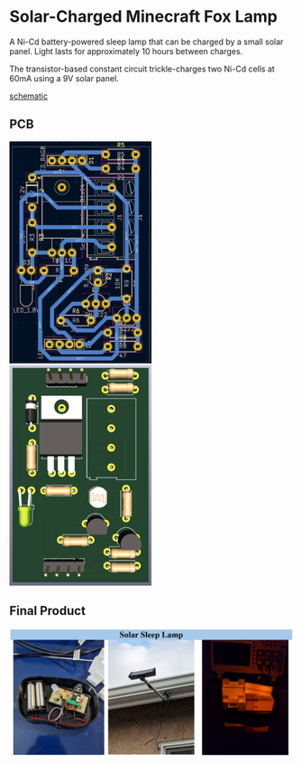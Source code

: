 # Solar-Charged Minecraft Fox Lamp
A Ni-Cd battery-powered sleep lamp that can be charged by a small solar panel. Light lasts for approximately 10 hours between charges.

The transistor-based constant circuit trickle-charges two Ni-Cd cells at 60mA using a 9V solar panel.

[schematic](schematic.pdf)

## PCB
<img src="images/pcb_layout.png" width="50%;" />
<img src="images/pcb_model.png" width="50%;" />

## Final Product
<img src="images/final_product.png" />

